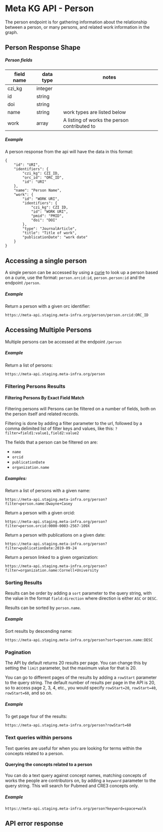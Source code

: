 # Meta KG API - Person

The person endpoint is for gathering information about the relationship between a person, or many persons, and related work information in the graph.

## Person Response Shape

##### Person fields

|field name|data type| notes|
|----------|---------|------|
|czi_kg|integer||
|id|string||
|doi|string||
|name|string|work types are listed below|
|work|array|A listing of works the person contributed to|

##### Example


A person response from the api will have the data in this format:

```
{
    "id": "URI",
    "identifiers": {
        "czi_kg": CZI_ID,
        "orc_id": "ORC_ID",
        "id": "URI"
    },
    "name": "Person Name",
    "work": {
        "id": "WORK URI",
        "identifiers": {
            "czi_kg": CZI ID,
            "id": "WORK URI",
            "pmid": "PMID",
            "doi": "DOI"
        },
        "type": "JournalArticle",
        "title": "Title of work",
        "publicationDate": "work date"
    }
}
```

## Accessing a single person

A single person can be accessed by using a [curie](https://en.wikipedia.org/wiki/CURIE) to look up
a person based on a curie, use the format: `person.orcid:id`, `person.person:id` and the endpoint
`/person`.

##### Example

Return a person with a given orc identifier:

`https://meta-api.staging.meta-infra.org/person/person.orcid:ORC_ID`

## Accessing Multiple Persons

Multiple persons can be accessed at the endpoint `/person`

##### Example

Return a list of persons:

`https://meta-api.staging.meta-infra.org/person`

### Filtering Persons Results

#### Filtering Persons By Exact Field Match

Filtering persons will Persons can be filtered on a number of fields, both on the person itself
and related records.

Filtering is done by adding a filter parameter to the url, followed by a comma delimited list
of filter keys and values, like this: `?filter=field1:value1,field2:value2`


The fields that a person can be filtered on are:

* `name`
* `orcid`
* `publicationDate`
* `organization.name`


##### Examples:

Return a list of persons with a given name:

`https://meta-api.staging.meta-infra.org/person?filter=person.name:Dwayne+Casey`

Return a person with a given orcid:

`https://meta-api.staging.meta-infra.org/person?filter=person.orcid:0000-0003-2567-109X`

Return a person with publications on a given date:

`https://meta-api.staging.meta-infra.org/person?filter=publicationDate:2019-09-24`

Return a person linked to a given organization:

`https://meta-api.staging.meta-infra.org/person?filter=organization.name:Cornell+University`

### Sorting Results

Results can be order by adding a `sort` parameter to the query string, with the value in the format
`field:direction` where direction is either `ASC` or `DESC`.

Results can be sorted by `person.name`.


##### Example

Sort results by descending name:

`https://meta-api.staging.meta-infra.org/person?sort=person.name:DESC`

### Pagination

The API by default returns 20 results per page. You can change this by setting the `limit` parameter, but the maximum
value for that is 20. 

You can go to different pages of the results
by adding a `rowStart` parameter to the query string. The default number of results per page
in the API is 20, so to access page 2, 3, 4, etc., you would specify `rowStart=20`,
`rowStart=40`, `rowStart=60`, and so on.

##### Example

To get page four of the results:

`https://meta-api.staging.meta-infra.org/person?rowStart=60`

### Text queries within persons

Text queries are useful for when you are looking for terms within the concepts related to a person.

#### Querying the concepts related to a person

You can do a text query against concept names, matching concepts of works the people are contributors on,  by adding a
`keyword` parameter to the query string. This will search for Pubmed and CRE3 concepts only.

##### Example

`https://meta-api.staging.meta-infra.org/person?keyword=space+walk`

## API error response
